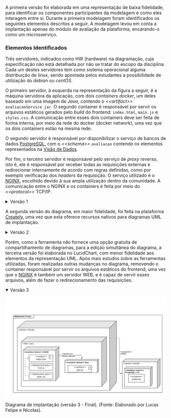 
A primeira versão foi elaborada em uma representação de baixa fidelidade, para identificar os componentes participantes da modelagem e como eles interagem entre si. Durante a primeira modelagem foram identificados os seguintes elementos descritos a seguir. A modelagem levou em conta a implantação apenas do módulo de avaliação da plataforma, encarando-o como um microsserviço.

### Elementos Identificados

Três servidores, indicados como HW (hardware) na diagramação, cuja especificação não está detalhada por não se tratar do escopo da disciplina. Cada um destes servidores tem como sistema operacional alguma distribuição de linux, sendo apontada pelos estudantes a possibilidade de utilização do _debian_ ou _centOS_.

O primeiro servidor, à esquerda na representação da figura a seguir, é a máquina servidora da aplicação, com dois _containers docker_, um deles baseado em uma imagem de _Java_, contendo o _\<\<artifact>>_ `avaliacaoService.jar`. O segundo container é responsável por servir os arquivos estáticos gerados pelo _build_ do frontend: `index.html`, `main.js` e `styles.css`. A comunicação entre esses dois containers deve ser feita de forma interna, por meio da rede do docker (docker network), uma vez que os dois containers estão na mesma rede.

O segundo servidor é responsável por disponibilizar o serviço de bancos de dados [PostgreSQL](https://postgresql.org), com o _\<\<schema>>_ `avaliacao` contendo os elementos representados na [Visão de Dados](#visão-de-dados).

Por fim, o terceiro servidor é responsável pelo serviço de _proxy reverso_, isto é, ele é responsável por receber todas as requisições externas e redirecionar internamente de acordo com regras definidas, como por exemplo verificação dos _headers_ da requisição. O serviço utilizado é o [NGINX](https://www.nginx.com/), escolhido devido à sua ampla utilização dentro da comunidade. A comunicação entre o NGINX e os containers é feita por meio do _\<\<protocol>>_ TCP/IP.

<details>
<summary> Versão 1 </summary>

![](./assets/implantacaoV1.png)

<p class="legenda"> Diagrama de implantação (versão 1). (Fonte: Elaborado por Lucas Felipe e Nicolas).</p>

</details>

A segunda versão do diagrama, em maior fidelidade, foi feita na plataforma [Creately](https://creately.com/), uma vez que esta oferece recursos nativos para diagramas UML de implantação.

<details>
<summary> Versão 2</summary>

![](./assets/implantacaoV2.png)

<p class="legenda"> Diagrama de implantação (versão 2). (Fonte: Elaborado por Lucas Felipe e Nicolas).</p>
</details>

Porém, como a ferramenta não fornece uma opção gratuita de compartilhamento de diagramas, para a edição simultânea do diagrama, a terceira versão foi elaborada no LucidChart, com menor fidelidade aos elementos da representação UML. Após mais estudos sobre as ferramentas utilizadas, foram realizadas outras mudanças no diagrama, removendo o container responsável por servir os arquivos estáticos do frontend, uma vez que o [NGINX](https://www.nginx.com/) é também um servidor WEB, e é capaz de servir esses arquivos, além de fazer o redirecionamento das requisições.

<details open>
<summary> Versão 3</summary>

![](./assets/implantacaoV3.png)

<p class="legenda"> Diagrama de implantação (versão 3 - Final). (Fonte: Elaborado por Lucas Felipe e Nicolas).</p>
</details>
